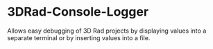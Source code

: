 # 3DRad-Console-Logger
Allows easy debugging of 3D Rad projects by displaying values into a separate terminal or by inserting values into a file.
